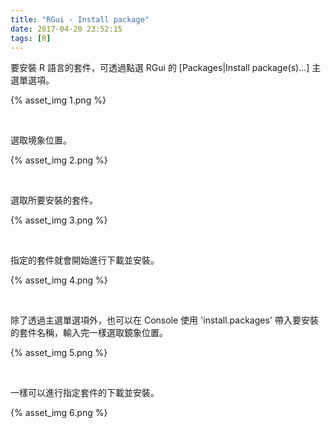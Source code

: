```yaml
---
title: "RGui - Install package"
date: 2017-04-20 23:52:15
tags: [R]
---
```


要安裝 R 語言的套件，可透過點選 RGui 的 [Packages|Install package(s)...] 主選單選項。  

<!-- More -->

{% asset_img 1.png %}

<br/>


選取境象位置。  

{% asset_img 2.png %}

<br/>


選取所要安裝的套件。  

{% asset_img 3.png %}

<br/>


指定的套件就會開始進行下載並安裝。  

{% asset_img 4.png %}

<br/>


除了透過主選單選項外，也可以在 Console 使用 'install.packages' 帶入要安裝的套件名稱，輸入完一樣選取鏡象位置。  

{% asset_img 5.png %}

<br/>


一樣可以進行指定套件的下載並安裝。  

{% asset_img 6.png %}

<br/>


